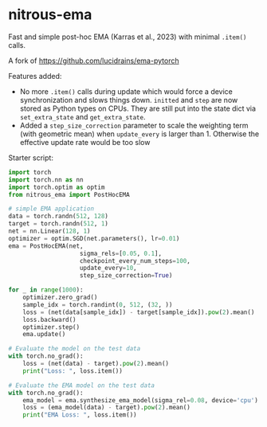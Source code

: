 # nitrous-ema
Fast and simple post-hoc EMA (Karras et al., 2023) with minimal `.item()` calls.

A fork of https://github.com/lucidrains/ema-pytorch

Features added:
- No more `.item()` calls during update which would force a device synchronization and slows things down. `initted` and `step` are now stored as Python types on CPUs. They are still put into the state dict via `set_extra_state` and `get_extra_state`. 
- Added a `step_size_correction` parameter to scale the weighting term (with geometric mean) when `update_every` is larger than 1. Otherwise the effective update rate would be too slow

Starter script:
```python
import torch
import torch.nn as nn
import torch.optim as optim
from nitrous_ema import PostHocEMA

# simple EMA application
data = torch.randn(512, 128)
target = torch.randn(512, 1)
net = nn.Linear(128, 1)
optimizer = optim.SGD(net.parameters(), lr=0.01)
ema = PostHocEMA(net,
                    sigma_rels=[0.05, 0.1],
                    checkpoint_every_num_steps=100,
                    update_every=10,
                    step_size_correction=True)

for _ in range(1000):
    optimizer.zero_grad()
    sample_idx = torch.randint(0, 512, (32, ))
    loss = (net(data[sample_idx]) - target[sample_idx]).pow(2).mean()
    loss.backward()
    optimizer.step()
    ema.update()

# Evaluate the model on the test data
with torch.no_grad():
    loss = (net(data) - target).pow(2).mean()
    print("Loss: ", loss.item())

# Evaluate the EMA model on the test data
with torch.no_grad():
    ema_model = ema.synthesize_ema_model(sigma_rel=0.08, device='cpu')
    loss = (ema_model(data) - target).pow(2).mean()
    print("EMA Loss: ", loss.item())

```